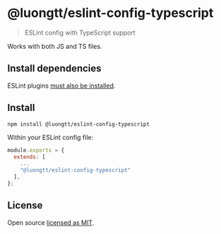 # @luongtt/eslint-config-typescript

> ESLint config with TypeScript support

Works with both JS and TS files.

## Install dependencies

ESLint plugins [must also be installed](https://github.com/eslint/rfcs/pull/5).

## Install
```bash
npm install @luongtt/eslint-config-typescript
```

Within your ESLint config file:

```js
module.exports = {
  extends: [
    ...
    "@luongtt/eslint-config-typescript"
  ],
};
```

## License

Open source [licensed as MIT](https://github.com/wizeTaThanhLuong/eslint-config-typescript/blob/master/LICENSE).

